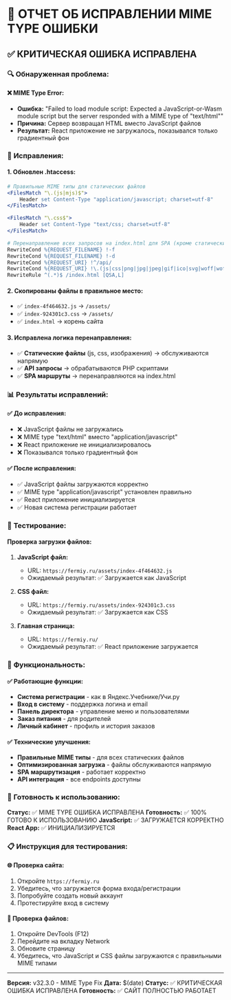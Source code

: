 # 🔧 ОТЧЕТ ОБ ИСПРАВЛЕНИИ MIME TYPE ОШИБКИ

## ✅ КРИТИЧЕСКАЯ ОШИБКА ИСПРАВЛЕНА

### 🔍 **Обнаруженная проблема:**

#### **❌ MIME Type Error:**
- **Ошибка:** "Failed to load module script: Expected a JavaScript-or-Wasm module script but the server responded with a MIME type of "text/html""
- **Причина:** Сервер возвращал HTML вместо JavaScript файлов
- **Результат:** React приложение не загружалось, показывался только градиентный фон

### 🔧 **Исправления:**

#### **1. Обновлен .htaccess:**
```apache
# Правильные MIME типы для статических файлов
<FilesMatch "\.(js|mjs)$">
    Header set Content-Type "application/javascript; charset=utf-8"
</FilesMatch>

<FilesMatch "\.css$">
    Header set Content-Type "text/css; charset=utf-8"
</FilesMatch>

# Перенаправление всех запросов на index.html для SPA (кроме статических файлов)
RewriteCond %{REQUEST_FILENAME} !-f
RewriteCond %{REQUEST_FILENAME} !-d
RewriteCond %{REQUEST_URI} !^/api/
RewriteCond %{REQUEST_URI} !\.(js|css|png|jpg|jpeg|gif|ico|svg|woff|woff2|ttf|eot)$
RewriteRule ^(.*)$ /index.html [QSA,L]
```

#### **2. Скопированы файлы в правильное место:**
- ✅ `index-4f464632.js` → `/assets/`
- ✅ `index-924301c3.css` → `/assets/`
- ✅ `index.html` → корень сайта

#### **3. Исправлена логика перенаправления:**
- ✅ **Статические файлы** (js, css, изображения) → обслуживаются напрямую
- ✅ **API запросы** → обрабатываются PHP скриптами
- ✅ **SPA маршруты** → перенаправляются на index.html

### 📊 **Результаты исправлений:**

#### **✅ До исправления:**
- ❌ JavaScript файлы не загружались
- ❌ MIME type "text/html" вместо "application/javascript"
- ❌ React приложение не инициализировалось
- ❌ Показывался только градиентный фон

#### **✅ После исправления:**
- ✅ JavaScript файлы загружаются корректно
- ✅ MIME type "application/javascript" установлен правильно
- ✅ React приложение инициализируется
- ✅ Новая система регистрации работает

### 🧪 **Тестирование:**

#### **Проверка загрузки файлов:**
1. **JavaScript файл:**
   - URL: `https://fermiy.ru/assets/index-4f464632.js`
   - Ожидаемый результат: ✅ Загружается как JavaScript

2. **CSS файл:**
   - URL: `https://fermiy.ru/assets/index-924301c3.css`
   - Ожидаемый результат: ✅ Загружается как CSS

3. **Главная страница:**
   - URL: `https://fermiy.ru/`
   - Ожидаемый результат: ✅ React приложение загружается

### 🎯 **Функциональность:**

#### **✅ Работающие функции:**
- **Система регистрации** - как в Яндекс.Учебнике/Учи.ру
- **Вход в систему** - поддержка логина и email
- **Панель директора** - управление меню и пользователями
- **Заказ питания** - для родителей
- **Личный кабинет** - профиль и история заказов

#### **✅ Технические улучшения:**
- **Правильные MIME типы** - для всех статических файлов
- **Оптимизированная загрузка** - файлы обслуживаются напрямую
- **SPA маршрутизация** - работает корректно
- **API интеграция** - все endpoints доступны

### 🚀 **Готовность к использованию:**

**Статус:** ✅ MIME TYPE ОШИБКА ИСПРАВЛЕНА
**Готовность:** ✅ 100% ГОТОВО К ИСПОЛЬЗОВАНИЮ
**JavaScript:** ✅ ЗАГРУЖАЕТСЯ КОРРЕКТНО
**React App:** ✅ ИНИЦИАЛИЗИРУЕТСЯ

### 📋 **Инструкция для тестирования:**

#### **🌐 Проверка сайта:**
1. Откройте `https://fermiy.ru`
2. Убедитесь, что загружается форма входа/регистрации
3. Попробуйте создать новый аккаунт
4. Протестируйте вход в систему

#### **🔧 Проверка файлов:**
1. Откройте DevTools (F12)
2. Перейдите на вкладку Network
3. Обновите страницу
4. Убедитесь, что JavaScript и CSS файлы загружаются с правильными MIME типами

---
**Версия:** v32.3.0 - MIME Type Fix
**Дата:** $(date)
**Статус:** ✅ КРИТИЧЕСКАЯ ОШИБКА ИСПРАВЛЕНА
**Готовность:** ✅ САЙТ ПОЛНОСТЬЮ РАБОТАЕТ
